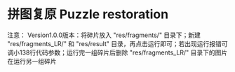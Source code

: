 # 拼图复原 Puzzle restoration

注意：
      Version1.0.0版本：将碎片放入 "res/fragments/" 目录下；新建 "res/fragments_LR/" 和 "res/result" 目录，再点击运行即可；若出现运行报错可调小138行代码参数；运行完一组碎片后删除 "res/fragments_LR/" 目录下的图片在运行另一组碎片
      
